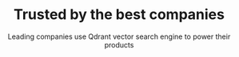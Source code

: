 ---
title: Trusted by the best companies
subtitle: Leading companies use Qdrant vector search engine to power their products
sitemapExclude: True
---